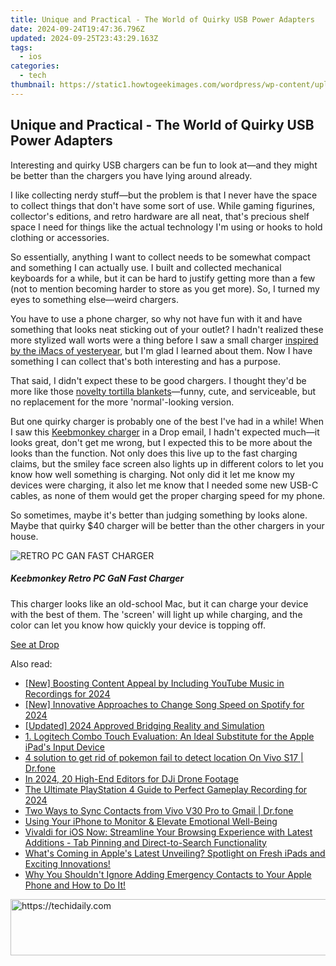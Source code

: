 ```yaml
---
title: Unique and Practical - The World of Quirky USB Power Adapters
date: 2024-09-24T19:47:36.796Z
updated: 2024-09-25T23:43:29.163Z
tags:
  - ios
categories:
  - tech
thumbnail: https://static1.howtogeekimages.com/wordpress/wp-content/uploads/2024/07/pxl_20240702_004649964-mp.jpg
---
```


## Unique and Practical - The World of Quirky USB Power Adapters

Interesting and quirky USB chargers can be fun to look at—and they might be better than the chargers you have lying around already.

 I like collecting nerdy stuff—but the problem is that I never have the space to collect things that don't have some sort of use. While gaming figurines, collector's editions, and retro hardware are all neat, that's precious shelf space I need for things like the actual technology I'm using or hooks to hold clothing or accessories.

 So essentially, anything I want to collect needs to be somewhat compact and something I can actually use. I built and collected mechanical keyboards for a while, but it can be hard to justify getting more than a few (not to mention becoming harder to store as you get more). So, I turned my eyes to something else—weird chargers.

 You have to use a phone charger, so why not have fun with it and have something that looks neat sticking out of your outlet? I hadn't realized these more stylized wall worts were a thing before I saw a small charger [inspired by the iMacs of yesteryear](https://case-mate.com/products/fuel-30w-usb-c-wall-charger-electric-blue), but I'm glad I learned about them. Now I have something I can collect that's both interesting and has a purpose.

 That said, I didn't expect these to be good chargers. I thought they'd be more like those [novelty tortilla blankets](https://www.amazon.com/LetsFunny-Burrito-Tortilla-Blanket-Novelty/dp/B07YTWC6D7?tag=hotoge-20&ascsubtag=UUhtgUeUpU2003872&asc%5Frefurl=https%3A%2F%2Fwww.howtogeek.com%2Fi-love-quirky-usb-chargers-and-some-are-actually-useful%2F&asc%5Fcampaign=Authority)—funny, cute, and serviceable, but no replacement for the more 'normal'-looking version.

 But one quirky charger is probably one of the best I've had in a while! When I saw this [Keebmonkey charger](https://drop.com/buy/retro-pc-gan-fast-charger?searchId=282a868a33551f43f59e9306620bf2e1#signupv2) in a Drop email, I hadn't expected much—it looks great, don't get me wrong, but I expected this to be more about the looks than the function. Not only does this live up to the fast charging claims, but the smiley face screen also lights up in different colors to let you know how well something is charging. Not only did it let me know my devices were charging, it also let me know that I needed some new USB-C cables, as none of them would get the proper charging speed for my phone.

 So sometimes, maybe it's better than judging something by looks alone. Maybe that quirky $40 charger will be better than the other chargers in your house.

![RETRO PC GAN FAST CHARGER](https://static1.howtogeekimages.com/wordpress/wp-content/uploads/2024/07/retro-pc-gan-fast-charger.png) 

#####  Keebmonkey Retro PC GaN Fast Charger

This charger looks like an old-school Mac, but it can charge your device with the best of them. The 'screen' will light up while charging, and the color can let you know how quickly your device is topping off.

[See at Drop](https://drop.com/buy/retro-pc-gan-fast-charger?searchId=282a868a33551f43f59e9306620bf2e1#signupv2)

<ins class="adsbygoogle"
     style="display:block"
     data-ad-format="autorelaxed"
     data-ad-client="ca-pub-7571918770474297"
     data-ad-slot="1223367746"></ins>

<ins class="adsbygoogle"
     style="display:block"
     data-ad-client="ca-pub-7571918770474297"
     data-ad-slot="8358498916"
     data-ad-format="auto"
     data-full-width-responsive="true"></ins>

<span class="atpl-alsoreadstyle">Also read:</span>
<div><ul>
<li><a href="https://fox-http.techidaily.com/new-boosting-content-appeal-by-including-youtube-music-in-recordings-for-2024/"><u>[New] Boosting Content Appeal by Including YouTube Music in Recordings for 2024</u></a></li>
<li><a href="https://fox-glue.techidaily.com/new-innovative-approaches-to-change-song-speed-on-spotify-for-2024/"><u>[New] Innovative Approaches to Change Song Speed on Spotify for 2024</u></a></li>
<li><a href="https://fox-boxes.techidaily.com/updated-2024-approved-bridging-reality-and-simulation/"><u>[Updated] 2024 Approved Bridging Reality and Simulation</u></a></li>
<li><a href="https://os-tips.techidaily.com/1-logitech-combo-touch-evaluation-an-ideal-substitute-for-the-apple-ipads-input-device/"><u>1. Logitech Combo Touch Evaluation: An Ideal Substitute for the Apple iPad's Input Device</u></a></li>
<li><a href="https://change-location.techidaily.com/4-solution-to-get-rid-of-pokemon-fail-to-detect-location-on-vivo-s17-drfone-by-drfone-virtual-android/"><u>4 solution to get rid of pokemon fail to detect location On Vivo S17 | Dr.fone</u></a></li>
<li><a href="https://extra-tips.techidaily.com/in-2024-20-high-end-editors-for-dji-drone-footage/"><u>In 2024, 20 High-End Editors for DJi Drone Footage</u></a></li>
<li><a href="https://screen-sharing-recording.techidaily.com/the-ultimate-playstation-4-guide-to-perfect-gameplay-recording-for-2024/"><u>The Ultimate PlayStation 4 Guide to Perfect Gameplay Recording for 2024</u></a></li>
<li><a href="https://android-transfer.techidaily.com/two-ways-to-sync-contacts-from-vivo-v30-pro-to-gmail-drfone-by-drfone-transfer-from-android-transfer-from-android/"><u>Two Ways to Sync Contacts from Vivo V30 Pro to Gmail | Dr.fone</u></a></li>
<li><a href="https://os-tips.techidaily.com/using-your-iphone-to-monitor-and-elevate-emotional-well-being/"><u>Using Your iPhone to Monitor & Elevate Emotional Well-Being</u></a></li>
<li><a href="https://os-tips.techidaily.com/vivaldi-for-ios-now-streamline-your-browsing-experience-with-latest-additions-tab-pinning-and-direct-to-search-functionality/"><u>Vivaldi for iOS Now: Streamline Your Browsing Experience with Latest Additions - Tab Pinning and Direct-to-Search Functionality</u></a></li>
<li><a href="https://os-tips.techidaily.com/whats-coming-in-apples-latest-unveiling-spotlight-on-fresh-ipads-and-exciting-innovations/"><u>What's Coming in Apple's Latest Unveiling? Spotlight on Fresh iPads and Exciting Innovations!</u></a></li>
<li><a href="https://os-tips.techidaily.com/why-you-shouldnt-ignore-adding-emergency-contacts-to-your-apple-phone-and-how-to-do-it/"><u>Why You Shouldn't Ignore Adding Emergency Contacts to Your Apple Phone and How to Do It!</u></a></li>
</ul></div>

<!-- affiliate ads begin -->
<a href="https://appsumo.8odi.net/c/5597632/2075462/7443" target="_top" id="2075462">
  <img src="//a.impactradius-go.com/display-ad/7443-2075462" border="0" alt="https://techidaily.com" width="728" height="90"/>
</a>
<img height="0" width="0" src="https://appsumo.8odi.net/i/5597632/2075462/7443" style="position:absolute;visibility:hidden;" border="0" />
<!-- affiliate ads end -->


